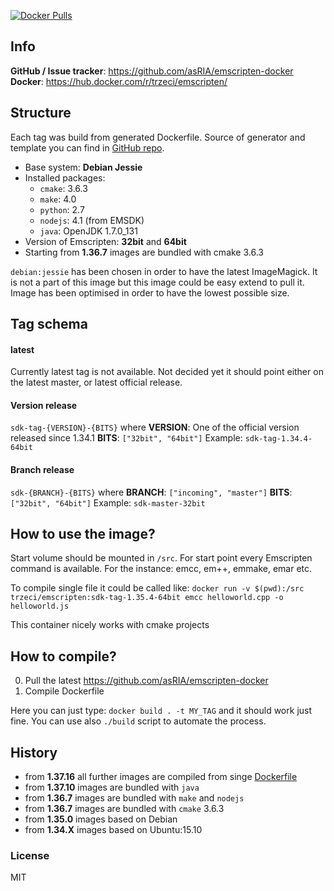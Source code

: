 [![Docker Pulls](https://img.shields.io/docker/pulls/trzeci/emscripten.svg)](https://store.docker.com/community/images/trzeci/emscripten/)

## Info
**GitHub / Issue tracker**: https://github.com/asRIA/emscripten-docker
**Docker**: https://hub.docker.com/r/trzeci/emscripten/

## Structure
Each tag was build from generated Dockerfile. Source of generator and template you can find in [GitHub repo](https://github.com/asRIA/emscripten-docker/tree/f738f061c8068ec24124c37286eafec01d54a6ef/configs).
* Base system: **Debian Jessie**
* Installed packages: 
  * `cmake`: 3.6.3
  * `make`: 4.0
  * `python`: 2.7
  * `nodejs`: 4.1 (from EMSDK)
  * `java`: OpenJDK 1.7.0_131
* Version of Emscripten:  **32bit** and **64bit**
* Starting from **1.36.7** images are bundled with cmake 3.6.3

`debian:jessie` has been chosen in order to have the latest ImageMagick. It is not a part of this image but this image could be easy extend to pull it. Image has been optimised in order to have the lowest possible size.

## Tag schema
#### latest
Currently latest tag is not available. Not decided yet it should point either on the latest master, or latest official release. 

#### Version release
`sdk-tag-{VERSION}-{BITS}`
where
**VERSION**: One of the official version released since 1.34.1
**BITS**: `["32bit", "64bit"]`
Example: `sdk-tag-1.34.4-64bit`

#### Branch release
`sdk-{BRANCH}-{BITS}`
where
**BRANCH**: `["incoming", "master"]`
**BITS**: `["32bit", "64bit"]`
Example: `sdk-master-32bit`

## How to use the image?
Start volume should be mounted in `/src`. 
For start point every Emscripten command is available. For the instance: emcc, em++, emmake, emar etc.

To compile single file it could be called like:
`docker run -v $(pwd):/src trzeci/emscripten:sdk-tag-1.35.4-64bit emcc helloworld.cpp -o helloworld.js`

This container nicely works with cmake projects

## How to compile?
0. Pull the latest https://github.com/asRIA/emscripten-docker
0. Compile Dockerfile

Here you can just type: `docker build . -t MY_TAG` and it should work just fine. 
You can use also `./build` script to automate the process.

## History
* from **1.37.16** all further images are compiled from singe [Dockerfile](https://github.com/asRIA/emscripten-docker/blob/master/Dockerfile)
* from **1.37.10** images are bundled with `java`
* from **1.36.7** images are bundled with `make` and `nodejs`
* from **1.36.7** images are bundled with `cmake` 3.6.3
* from **1.35.0** images based on Debian
* from **1.34.X** images based on Ubuntu:15.10

### License
MIT

